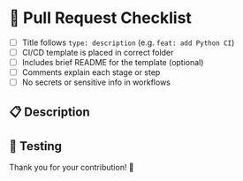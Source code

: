 # 🚀 Pull Request Checklist

- [ ] Title follows `type: description` (e.g. `feat: add Python CI`)
- [ ] CI/CD template is placed in correct folder
- [ ] Includes brief README for the template (optional)
- [ ] Comments explain each stage or step
- [ ] No secrets or sensitive info in workflows

## 📋 Description

<!-- Please describe what you changed and why -->

## 🧪 Testing

<!-- If applicable, how did you test this change? -->

Thank you for your contribution! 🙌
